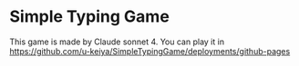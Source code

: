 # Simple Typing Game
This game is made by Claude sonnet 4.
You can play it in https://github.com/u-keiya/SimpleTypingGame/deployments/github-pages
